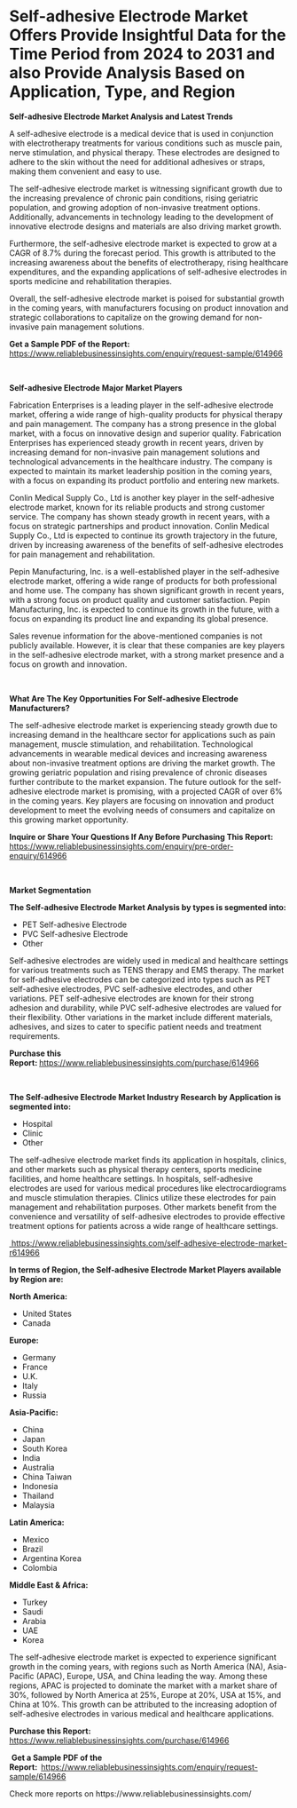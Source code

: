 <p><h1>Self-adhesive Electrode Market Offers Provide Insightful Data for the Time Period from 2024 to 2031 and also Provide Analysis Based on Application, Type, and Region</h1></p><p><strong>Self-adhesive Electrode Market Analysis and Latest Trends</strong></p>
<p><p>A self-adhesive electrode is a medical device that is used in conjunction with electrotherapy treatments for various conditions such as muscle pain, nerve stimulation, and physical therapy. These electrodes are designed to adhere to the skin without the need for additional adhesives or straps, making them convenient and easy to use.</p><p>The self-adhesive electrode market is witnessing significant growth due to the increasing prevalence of chronic pain conditions, rising geriatric population, and growing adoption of non-invasive treatment options. Additionally, advancements in technology leading to the development of innovative electrode designs and materials are also driving market growth.</p><p>Furthermore, the self-adhesive electrode market is expected to grow at a CAGR of 8.7% during the forecast period. This growth is attributed to the increasing awareness about the benefits of electrotherapy, rising healthcare expenditures, and the expanding applications of self-adhesive electrodes in sports medicine and rehabilitation therapies.</p><p>Overall, the self-adhesive electrode market is poised for substantial growth in the coming years, with manufacturers focusing on product innovation and strategic collaborations to capitalize on the growing demand for non-invasive pain management solutions.</p></p>
<p><strong>Get a Sample PDF of the Report:&nbsp;</strong> <a href="https://www.reliablebusinessinsights.com/enquiry/request-sample/614966">https://www.reliablebusinessinsights.com/enquiry/request-sample/614966</a></p>
<p>&nbsp;</p>
<p><strong>Self-adhesive Electrode Major Market Players</strong></p>
<p><p>Fabrication Enterprises is a leading player in the self-adhesive electrode market, offering a wide range of high-quality products for physical therapy and pain management. The company has a strong presence in the global market, with a focus on innovative design and superior quality. Fabrication Enterprises has experienced steady growth in recent years, driven by increasing demand for non-invasive pain management solutions and technological advancements in the healthcare industry. The company is expected to maintain its market leadership position in the coming years, with a focus on expanding its product portfolio and entering new markets.</p><p>Conlin Medical Supply Co., Ltd is another key player in the self-adhesive electrode market, known for its reliable products and strong customer service. The company has shown steady growth in recent years, with a focus on strategic partnerships and product innovation. Conlin Medical Supply Co., Ltd is expected to continue its growth trajectory in the future, driven by increasing awareness of the benefits of self-adhesive electrodes for pain management and rehabilitation.</p><p>Pepin Manufacturing, Inc. is a well-established player in the self-adhesive electrode market, offering a wide range of products for both professional and home use. The company has shown significant growth in recent years, with a strong focus on product quality and customer satisfaction. Pepin Manufacturing, Inc. is expected to continue its growth in the future, with a focus on expanding its product line and expanding its global presence.</p><p>Sales revenue information for the above-mentioned companies is not publicly available. However, it is clear that these companies are key players in the self-adhesive electrode market, with a strong market presence and a focus on growth and innovation.</p></p>
<p>&nbsp;</p>
<p><strong>What Are The Key Opportunities For Self-adhesive Electrode Manufacturers?</strong></p>
<p><p>The self-adhesive electrode market is experiencing steady growth due to increasing demand in the healthcare sector for applications such as pain management, muscle stimulation, and rehabilitation. Technological advancements in wearable medical devices and increasing awareness about non-invasive treatment options are driving the market growth. The growing geriatric population and rising prevalence of chronic diseases further contribute to the market expansion. The future outlook for the self-adhesive electrode market is promising, with a projected CAGR of over 6% in the coming years. Key players are focusing on innovation and product development to meet the evolving needs of consumers and capitalize on this growing market opportunity.</p></p>
<p><strong>Inquire or Share Your Questions If Any Before Purchasing This Report:</strong> <a href="https://www.reliablebusinessinsights.com/enquiry/pre-order-enquiry/614966">https://www.reliablebusinessinsights.com/enquiry/pre-order-enquiry/614966</a></p>
<p>&nbsp;</p>
<p><strong>Market Segmentation</strong></p>
<p><strong>The Self-adhesive Electrode Market Analysis by types is segmented into:</strong></p>
<p><ul><li>PET Self-adhesive Electrode</li><li>PVC Self-adhesive Electrode</li><li>Other</li></ul></p>
<p><p>Self-adhesive electrodes are widely used in medical and healthcare settings for various treatments such as TENS therapy and EMS therapy. The market for self-adhesive electrodes can be categorized into types such as PET self-adhesive electrodes, PVC self-adhesive electrodes, and other variations. PET self-adhesive electrodes are known for their strong adhesion and durability, while PVC self-adhesive electrodes are valued for their flexibility. Other variations in the market include different materials, adhesives, and sizes to cater to specific patient needs and treatment requirements.</p></p>
<p><strong>Purchase this Report:&nbsp;</strong><a href="https://www.reliablebusinessinsights.com/purchase/614966">https://www.reliablebusinessinsights.com/purchase/614966</a></p>
<p>&nbsp;</p>
<p><strong>The Self-adhesive Electrode Market Industry Research by Application is segmented into:</strong></p>
<p><ul><li>Hospital</li><li>Clinic</li><li>Other</li></ul></p>
<p><p>The self-adhesive electrode market finds its application in hospitals, clinics, and other markets such as physical therapy centers, sports medicine facilities, and home healthcare settings. In hospitals, self-adhesive electrodes are used for various medical procedures like electrocardiograms and muscle stimulation therapies. Clinics utilize these electrodes for pain management and rehabilitation purposes. Other markets benefit from the convenience and versatility of self-adhesive electrodes to provide effective treatment options for patients across a wide range of healthcare settings.</p></p>
<p><a href="https://www.reliablebusinessinsights.com/self-adhesive-electrode-market-r614966">&nbsp;https://www.reliablebusinessinsights.com/self-adhesive-electrode-market-r614966</a></p>
<p><strong>In terms of Region, the Self-adhesive Electrode Market Players available by Region are:</strong></p>
<p>
    <p> <strong> North America: </strong>
        <ul>
            <li>United States</li>
            <li>Canada</li>
        </ul>
        </p> 
    <p> <strong> Europe: </strong>
        <ul>
            <li>Germany</li>
            <li>France</li>
            <li>U.K.</li>
            <li>Italy</li>
            <li>Russia</li>
        </ul>
        </p> 
    <p> <strong> Asia-Pacific: </strong>
        <ul>
            <li>China</li>
            <li>Japan</li>
            <li>South Korea</li>
            <li>India</li>
            <li>Australia</li>
            <li>China Taiwan</li>
            <li>Indonesia</li>
            <li>Thailand</li>
            <li>Malaysia</li>
        </ul>
        </p> 
    <p> <strong> Latin America: </strong>
        <ul>
            <li>Mexico</li>
            <li>Brazil</li>
            <li>Argentina Korea</li>
            <li>Colombia</li>
        </ul>
        </p> 
    <p> <strong> Middle East & Africa: </strong>
        <ul>
            <li>Turkey</li>
            <li>Saudi</li>
            <li>Arabia</li>
            <li>UAE</li>
            <li>Korea</li>
        </ul>
    </p>
    </p>
<p><p>The self-adhesive electrode market is expected to experience significant growth in the coming years, with regions such as North America (NA), Asia-Pacific (APAC), Europe, USA, and China leading the way. Among these regions, APAC is projected to dominate the market with a market share of 30%, followed by North America at 25%, Europe at 20%, USA at 15%, and China at 10%. This growth can be attributed to the increasing adoption of self-adhesive electrodes in various medical and healthcare applications.</p></p>
<p><strong>Purchase this Report: </strong><a href="https://www.reliablebusinessinsights.com/purchase/614966">https://www.reliablebusinessinsights.com/purchase/614966</a></p>
<p>&nbsp;<strong>Get a Sample PDF of the Report:&nbsp;&nbsp;</strong><a href="https://www.reliablebusinessinsights.com/enquiry/request-sample/614966">https://www.reliablebusinessinsights.com/enquiry/request-sample/614966</a></p>
<p><strong></strong></p>
<p>Check more reports on https://www.reliablebusinessinsights.com/</p>